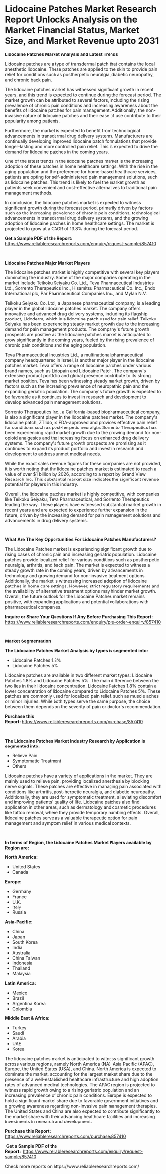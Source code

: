<p><h1>Lidocaine Patches Market Research Report Unlocks Analysis on the Market Financial Status, Market Size, and Market Revenue upto 2031</h1></p><p><strong>Lidocaine Patches Market Analysis and Latest Trends</strong></p>
<p><p>Lidocaine patches are a type of transdermal patch that contains the local anesthetic lidocaine. These patches are applied to the skin to provide pain relief for conditions such as postherpetic neuralgia, diabetic neuropathy, and chronic back pain.</p><p>The lidocaine patches market has witnessed significant growth in recent years, and this trend is expected to continue during the forecast period. The market growth can be attributed to several factors, including the rising prevalence of chronic pain conditions and increasing awareness about the benefits of lidocaine patches for pain management. Additionally, the non-invasive nature of lidocaine patches and their ease of use contribute to their popularity among patients.</p><p>Furthermore, the market is expected to benefit from technological advancements in transdermal drug delivery systems. Manufacturers are continually developing improved lidocaine patch formulations that provide longer-lasting and more controlled pain relief. This is expected to drive the demand for lidocaine patches in the coming years.</p><p>One of the latest trends in the lidocaine patches market is the increasing adoption of these patches in home healthcare settings. With the rise in the aging population and the preference for home-based healthcare services, patients are opting for self-administered pain management solutions, such as lidocaine patches. This trend is likely to fuel the market growth as patients seek convenient and cost-effective alternatives to traditional pain management methods.</p><p>In conclusion, the lidocaine patches market is expected to witness significant growth during the forecast period, primarily driven by factors such as the increasing prevalence of chronic pain conditions, technological advancements in transdermal drug delivery systems, and the growing adoption of lidocaine patches in home healthcare settings. The market is projected to grow at a CAGR of 13.8% during the forecast period.</p></p>
<p><strong>Get a Sample PDF of the Report:&nbsp;</strong> <a href="https://www.reliableresearchreports.com/enquiry/request-sample/857410">https://www.reliableresearchreports.com/enquiry/request-sample/857410</a></p>
<p>&nbsp;</p>
<p><strong>Lidocaine Patches Major Market Players</strong></p>
<p><p>The lidocaine patches market is highly competitive with several key players dominating the industry. Some of the major companies operating in the market include Teikoku Seiyaku Co. Ltd., Teva Pharmaceutical Industries Ltd., Sorrento Therapeutics Inc., Hisamitsu Pharmaceutical Co. Inc., Endo International plc, Par Pharmaceutical Companies Inc., and Mylan N.V.</p><p>Teikoku Seiyaku Co. Ltd., a Japanese pharmaceutical company, is a leading player in the global lidocaine patches market. The company offers innovative and advanced drug delivery systems, including its flagship product, Lidoderm, which is a lidocaine patch used for pain relief. Teikoku Seiyaku has been experiencing steady market growth due to the increasing demand for pain management products. The company's future growth prospects are positive as the lidocaine patches market is anticipated to grow significantly in the coming years, fueled by the rising prevalence of chronic pain conditions and the aging population.</p><p>Teva Pharmaceutical Industries Ltd., a multinational pharmaceutical company headquartered in Israel, is another major player in the lidocaine patches market. Teva offers a range of lidocaine patches under various brand names, such as Lidopain and Lidocaine Patch. The company's extensive product portfolio and global presence contribute to its strong market position. Teva has been witnessing steady market growth, driven by factors such as the increasing prevalence of neuropathic pain and the expanding geriatric population. The company's future growth is expected to be favorable as it continues to invest in research and development to develop advanced pain management solutions.</p><p>Sorrento Therapeutics Inc., a California-based biopharmaceutical company, is also a significant player in the lidocaine patches market. The company's lidocaine patch, ZTlido, is FDA-approved and provides effective pain relief for conditions such as post-herpetic neuralgia. Sorrento Therapeutics has been experiencing rapid market growth due to the growing demand for non-opioid analgesics and the increasing focus on enhanced drug delivery systems. The company's future growth prospects are promising as it continues to expand its product portfolio and invest in research and development to address unmet medical needs.</p><p>While the exact sales revenue figures for these companies are not provided, it is worth noting that the lidocaine patches market is estimated to reach a value of over $1 billion by 2026, according to a report by Grand View Research Inc. This substantial market size indicates the significant revenue potential for players in this industry.</p><p>Overall, the lidocaine patches market is highly competitive, with companies like Teikoku Seiyaku, Teva Pharmaceutical, and Sorrento Therapeutics leading the way. These players have witnessed substantial market growth in recent years and are expected to experience further expansion in the future, driven by the increasing demand for pain management solutions and advancements in drug delivery systems.</p></p>
<p>&nbsp;</p>
<p><strong>What Are The Key Opportunities For Lidocaine Patches Manufacturers?</strong></p>
<p><p>The Lidocaine Patches market is experiencing significant growth due to rising cases of chronic pain and increasing geriatric population. Lidocaine patches provide localized relief for various conditions such as postherpetic neuralgia, arthritis, and back pain. The market is expected to witness a steady growth rate in the coming years, driven by advancements in technology and growing demand for non-invasive treatment options. Additionally, the market is witnessing increased adoption of lidocaine patches in home care settings. However, strict regulatory requirements and the availability of alternative treatment options may hinder market growth. Overall, the future outlook for the Lidocaine Patches market remains positive, with expanding applications and potential collaborations with pharmaceutical companies.</p></p>
<p><strong>Inquire or Share Your Questions If Any Before Purchasing This Report:</strong> <a href="https://www.reliableresearchreports.com/enquiry/pre-order-enquiry/857410">https://www.reliableresearchreports.com/enquiry/pre-order-enquiry/857410</a></p>
<p>&nbsp;</p>
<p><strong>Market Segmentation</strong></p>
<p><strong>The Lidocaine Patches Market Analysis by types is segmented into:</strong></p>
<p><ul><li>Lidocaine Patches 1.8%</li><li>Lidocaine Patches 5%</li></ul></p>
<p><p>Lidocaine patches are available in two different market types: Lidocaine Patches 1.8% and Lidocaine Patches 5%. The main difference between the two lies in their lidocaine concentration. Lidocaine Patches 1.8% contain a lower concentration of lidocaine compared to Lidocaine Patches 5%. These patches are commonly used for localized pain relief, such as muscle aches or minor injuries. While both types serve the same purpose, the choice between them depends on the severity of pain or doctor's recommendation.</p></p>
<p><strong>Purchase this Report:&nbsp;</strong><a href="https://www.reliableresearchreports.com/purchase/857410">https://www.reliableresearchreports.com/purchase/857410</a></p>
<p>&nbsp;</p>
<p><strong>The Lidocaine Patches Market Industry Research by Application is segmented into:</strong></p>
<p><ul><li>Relieve Pain</li><li>Symptomatic Treatment</li><li>Others</li></ul></p>
<p><p>Lidocaine patches have a variety of applications in the market. They are mainly used to relieve pain, providing localized anesthesia by blocking nerve signals. These patches are effective in managing pain associated with conditions like arthritis, post-herpetic neuralgia, and diabetic neuropathy. Additionally, they are used for symptomatic treatment, alleviating discomfort and improving patients' quality of life. Lidocaine patches also find application in other areas, such as dermatology and cosmetic procedures like tattoo removal, where they provide temporary numbing effects. Overall, lidocaine patches serve as a valuable therapeutic option for pain management and symptom relief in various medical contexts.</p></p>
<p>&nbsp;</p>
<p><strong>In terms of Region, the Lidocaine Patches Market Players available by Region are:</strong></p>
<p>
    <p> <strong> North America: </strong>
        <ul>
            <li>United States</li>
            <li>Canada</li>
        </ul>
        </p> 
    <p> <strong> Europe: </strong>
        <ul>
            <li>Germany</li>
            <li>France</li>
            <li>U.K.</li>
            <li>Italy</li>
            <li>Russia</li>
        </ul>
        </p> 
    <p> <strong> Asia-Pacific: </strong>
        <ul>
            <li>China</li>
            <li>Japan</li>
            <li>South Korea</li>
            <li>India</li>
            <li>Australia</li>
            <li>China Taiwan</li>
            <li>Indonesia</li>
            <li>Thailand</li>
            <li>Malaysia</li>
        </ul>
        </p> 
    <p> <strong> Latin America: </strong>
        <ul>
            <li>Mexico</li>
            <li>Brazil</li>
            <li>Argentina Korea</li>
            <li>Colombia</li>
        </ul>
        </p> 
    <p> <strong> Middle East & Africa: </strong>
        <ul>
            <li>Turkey</li>
            <li>Saudi</li>
            <li>Arabia</li>
            <li>UAE</li>
            <li>Korea</li>
        </ul>
    </p>
    </p>
<p><p>The lidocaine patches market is anticipated to witness significant growth across various regions, namely North America (NA), Asia Pacific (APAC), Europe, the United States (USA), and China. North America is expected to dominate the market, accounting for the largest market share due to the presence of a well-established healthcare infrastructure and high adoption rates of advanced medical technologies. The APAC region is projected to witness rapid growth owing to a rising geriatric population and an increasing prevalence of chronic pain conditions. Europe is expected to hold a significant market share due to favorable government initiatives and a growing awareness regarding non-invasive pain management therapies. The United States and China are also expected to contribute significantly to the market share with their advancing healthcare facilities and increasing investments in research and development.</p></p>
<p><strong>Purchase this Report: </strong><a href="https://www.reliableresearchreports.com/purchase/857410">https://www.reliableresearchreports.com/purchase/857410</a></p>
<p>&nbsp;<strong>Get a Sample PDF of the Report:&nbsp;&nbsp;</strong><a href="https://www.reliableresearchreports.com/enquiry/request-sample/857410">https://www.reliableresearchreports.com/enquiry/request-sample/857410</a></p>
<p><strong></strong></p>
<p>Check more reports on https://www.reliableresearchreports.com/</p>